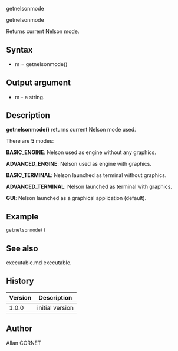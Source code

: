 



getnelsonmode


getnelsonmode

Returns current Nelson mode.

## Syntax

- m = getnelsonmode()

## Output argument

 - m - a string.

## Description


  <p><b>getnelsonmode()</b> returns current Nelson mode used.</p>
  <p>There are <b>5</b> modes: </p>
  <p><b>BASIC_ENGINE</b>: Nelson used as engine without any graphics.</p>
  <p><b>ADVANCED_ENGINE</b>: Nelson used as engine with graphics.</p>
  <p><b>BASIC_TERMINAL</b>: Nelson launched as terminal without graphics.</p>
  <p><b>ADVANCED_TERMINAL</b>: Nelson launched as terminal with graphics.</p>
  <p><b>GUI</b>: Nelson launched as a graphical application (default).</p>


## Example

```Nelson
getnelsonmode()
```

## See also

executable.md executable.
## History

|Version|Description|
|------|------|
|1.0.0|initial version|


## Author

Allan CORNET



